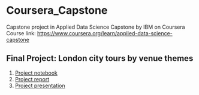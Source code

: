 # Coursera_Capstone
Capstone project in Applied Data Science Capstone by IBM on Coursera
Course link: https://www.coursera.org/learn/applied-data-science-capstone

## Final Project: London city tours by venue themes
1. [Project notebook](https://github.com/BOSS-Danuphan/Coursera_Capstone/blob/master/Project_Notebook.ipynb)
2. [Project report](https://github.com/BOSS-Danuphan/Coursera_Capstone/blob/master/Project%20Report.pdf)
3. [Project presentation](https://github.com/BOSS-Danuphan/Coursera_Capstone/blob/master/Project%20presentation.pdf)
